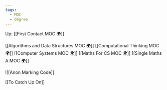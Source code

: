 ```yaml
---
tags:
  - MOC
  - degree
---
```

Up: [[First Contact MOC 🌍]]

[[Algorithms and Data Structures MOC 🌍]]
[[Computational Thinking MOC 🌍]]
[[Computer Systems MOC 🌍]]
[[Maths For CS MOC 🌍]]
[[Single Maths A MOC 🌍]]

![[Anon Marking Code]]

[[To Catch Up On]]
